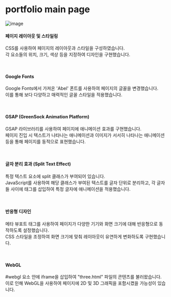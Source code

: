 ﻿# portfolio main page

![image](https://github.com/hyunmijin/portfolio_main_gsap/assets/125323270/419097f2-c1ed-40cb-99f9-25052d04cc8e)


<h4>페이지 레이아웃 및 스타일링</h4>
<p>CSS를 사용하여 페이지의 레이아웃과 스타일을 구성하였습니다.<br>
각 요소들의 위치, 크기, 색상 등을 지정하여 디자인을 구현했습니다.</p>
<br>

<h4>Google Fonts</h4>
<p>Google Fonts에서 가져온 'Abel' 폰트를 사용하여 페이지의 글꼴을 변경했습니다.<br>
이를 통해 보다 다양하고 매력적인 글꼴 스타일을 적용했습니다.</p>
<br>

<h4>GSAP (GreenSock Animation Platform)</h4>
<p>GSAP 라이브러리를 사용하여 페이지에 애니메이션 효과를 구현했습니다.<br>
페이지 진입 시 텍스트가 나타나는 애니메이션과 이미지가 서서히 나타나는 애니메이션 등을 통해 페이지를 동적으로 표현했습니다.</p>
<br>

<h4>글자 분리 효과 (Split Text Effect)</h4>
<p>특정 텍스트 요소에 split 클래스가 부여되어 있습니다.<br>
JavaScript를 사용하여 해당 클래스가 부여된 텍스트를 글자 단위로 분리하고, 각 글자들 사이에 <span> 태그를 삽입하여 특정 글자에 애니메이션을 적용했습니다.</p>
<br>

<h4>반응형 디자인</h4>
<p>메타 뷰포트 태그를 사용하여 페이지가 다양한 기기와 화면 크기에 대해 반응형으로 동작하도록 설정했습니다.<br>
CSS 스타일을 조정하여 화면 크기에 맞춰 레이아웃이 유연하게 변화하도록 구현했습니다.</p>
<br>

<h4>WebGL</h4>
<p>#webgl 요소 안에 iframe을 삽입하여 "three.html" 파일의 콘텐츠를 불러왔습니다.<br>
이로 인해 WebGL을 사용하여 페이지에 2D 및 3D 그래픽을 포함시켰을 가능성이 있습니다.</p>
<br>
